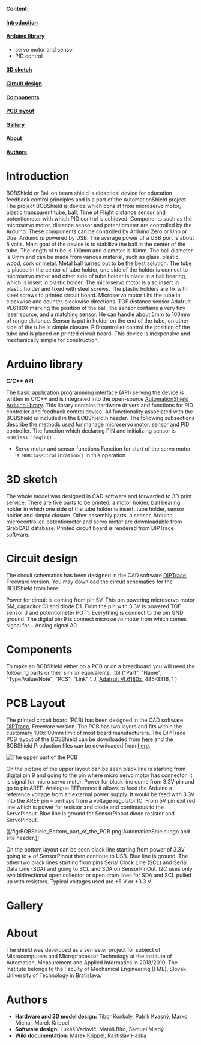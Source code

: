 **Content:**

#### [Introduction](https://github.com/gergelytakacs/AutomationShield/wiki/BOBShield#introduction-1)
#### [Arduino library](https://github.com/gergelytakacs/AutomationShield/wiki/BOBShield#arduino-library-1)
* servo motor and sensor
* PID control
#### [3D sketch](https://github.com/gergelytakacs/AutomationShield/wiki/BOBShield#3d-sketch-1)
#### [Circuit design](https://github.com/gergelytakacs/AutomationShield/wiki/BOBShield#circuit-design-1)
#### [Components](https://github.com/gergelytakacs/AutomationShield/wiki/BOBShield#components-1)
#### [PCB layout](https://github.com/gergelytakacs/AutomationShield/wiki/BOBShield#pcb-layout-1)
#### [Gallery](https://github.com/gergelytakacs/AutomationShield/wiki/BOBShield#gallery-1)
#### [About](https://github.com/gergelytakacs/AutomationShield/wiki/BOBShield#about-1) 
#### [Authors](https://github.com/gergelytakacs/AutomationShield/wiki/BOBShield#authors-1)

# Introduction

BOBShield or Ball on beam shield is didactical device for education feedback control principles and is a part of the AutomationShield project. The project BOBShield is device which consist from microservo motor, plastic transparent tube, ball, Time of Flight distance sensor and potentiometer with which PID control is achieved. Components such as the microservo motor, distance sensor and potentiometer are controlled by the Arduino. These components can be controlled by Arduino Zero or Uno or Due. Arduino is powered by USB. The average power of a USB port is about 5 volts. Main goal of the device is to stabilize the ball in the center of the tube. The length of tube is 100mm and diameter is 10mm. The ball diameter is 8mm and can be made from various material, such as glass, plastic, wood, cork or metal. Metal ball turned out to be the best solution. The tube is placed in the center of tube holder, one side of the holder is connect to microservo motor and other side of tube holder is place in a ball bearing, which is insert in plastic holder. The microservo motor is also insert in plastic holder and fixed with steel screws. The plastic holders are fix with steel screws to printed circuit board. Microservo motor tilts the tube in clockwise and counter-clockwise directions. TOF distance sensor Adafruit VL6180X marking the position of the ball, the sensor contains a very tiny laser source, and a matching sensor. He can handle about 5mm to 100mm of range distance. Sensor is put in holder on the end of  the tube, on other side of the tube is simple closure. PID controller control the position of the tube and is placed on printed circuit board.                                                                                                         This device is inexpensive and mechanically simple for construction.

# Arduino library

**C/C++ API**

The basic application programming interface (API) serving the device is written in C/C++ and is integrated into the open-source [AutomationShield Arduino library](https://github.com/gergelytakacs/AutomationShield). This library contains hardware drivers and functions for PID controller and feedback control device. All functionality associated with the BOBShield is included in the BOBShield.h header.
The following subsections describe the methods used for manage microservo motor, sensor and PID controller.
The function which declaring PIN and initializing sensor is `BOBClass::begin()` .
* Servo motor and sensor functions
Function for start of the servo motor is:
`BOBClass::calibration()`
In this operation

# 3D sketch
The whole model was designed in CAD software and forwarded to 3D print service. There are five parts to be printed, a motor holder, ball bearing holder in which one side of the tube holder is insert, tube holder, sensor holder and simple closure. Other assembly parts, a sensor, Arduino microcontroller, potentiometer and servo motor are downloadable from GrabCAD database. Printed circuit board is rendered from DIPTrace software.


# Circuit design
The circuit schematics has been designed in the CAD software [DIPTrace](https://diptrace.com/), Freeware version. You may download the circuit schematics for the BOBShield from here.

Power for circuit is coming from pin 5V. This pin powering microservo motor SM, capacitor C1 and diode D1. From the pin with 3.3V is powered TOF sensor J and potentiometer POT1. Everything is connect to the pin GND ground. The digital pin 9 is connect microservo motor from which comes signal for....Analog signal A0



# Components
To make an BOBShield either on a PCB or on a breadboard you will need the following parts or their similar equivalents:
 .tbl ("Part", "Name", "Type/Value/Note", "PCS", "Link" \ J, [Adafruit VL6180x](https://www.mouser.sk/ProductDetail/Adafruit/3316?qs=sGAEpiMZZMuYaq4aOfOV%252BNGpcmpxct%252BzTY0qY%2FO75Rw%3D), 485-3316, 1 )


# PCB Layout

The printed circuit board (PCB) has been designed in the CAD software [DIPTrace](https://diptrace.com/), Freeware version.  The PCB has two layers and fits within the customary 100x100mm limit of most board manufacturers. The DIPTrace PCB layout of the BOBShield can be downloaded from [here](https://github.com/gergelytakacs/AutomationShield/files/3126564/BoBShield_R1_Final.zip) and the BOBShield Production files can be downloaded from [here](https://github.com/gergelytakacs/AutomationShield/files/3126563/BoBShield_Production_R1.zip).

![The upper part of the PCB](https://user-images.githubusercontent.com/37699408/56760632-e7ea6200-679b-11e9-869d-21d8d7e0bdf1.png)

On the picture of the upper layout can be seen black line is starting from digital pin 9 and going to the pin where micro servo motor has connector, it is signal for micro servo motor. Power for black line come from 3.3V pin and go to pin AREF. Analogue REFerence it allows to feed the Arduino a reference voltage from an external power supply. It would be feed with 3.3V into the AREF pin – perhaps from a voltage regulator IC. From 5V pin exit red line which is  power for resistor and diode and continuous to the ServoPinout. Blue line is ground for SensorPinout diode resistor and ServoPinout.

[[/fig/BOBShield_Bottom_part_of_the_PCB.png|AutomationShield logo and site header.]]

On the bottom layout can be seen black line starting from power of 3.3V going to + of SensorPinout then continue to USB. Blue line is ground. The other two black lines starting from pins Serial Clock Line (SCL) and Serial Data Line (SDA) and going to SCL and SDA on SensorPinOut. I2C uses only two bidirectional open collector or open drain lines for SDA and SCL pulled up with resistors. Typical voltages used are +5 V or +3.3 V.
# Gallery



# About
The shield was developed as a semester project for subject of Microcomputers and Microprocessor Technology at the Institute of Automation, Measurement and Applied Informatics in 2018/2019. The Institute belongs to the Faculty of Mechanical Engineering (FME), Slovak University of Technology in Bratislava.

# Authors

* **Hardware and 3D model design:** Tibor Konkoly, Patrik Kvasný, Marko Michal, Marek Krippel 
* **Software design:** Lukáš Vadovič, Matúš Bíro, Samuel Mladý
* **Wiki documentation:** Marek Krippel, Rastislav Haška     





